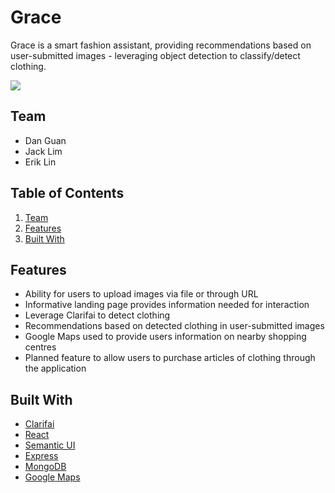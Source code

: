 # Grace

Grace is a smart fashion assistant, providing recommendations based on user-submitted images - leveraging object detection to classify/detect clothing.

<img src="https://i.imgur.com/UC9e4Lq.png"></img>


## Team
- Dan Guan
- Jack Lim
- Erik Lin

## Table of Contents
1. [Team](#team)
1. [Features](#features)
1. [Built With](#builtwith)

## Features
- Ability for users to upload images via file or through URL
- Informative landing page provides information needed for interaction
- Leverage Clarifai to detect clothing
- Recommendations based on detected clothing in user-submitted images
- Google Maps used to provide users information on nearby shopping centres
- Planned feature to allow users to purchase articles of clothing through the application

## Built With
* [Clarifai](https://clarifai.com/)
* [React](https://reactjs.org/)
* [Semantic UI](http://react.semantic-ui.com/)
* [Express](https://expressjs.com/)
* [MongoDB](https://www.mongodb.com/)
* [Google Maps](https://cloud.google.com/maps-platform/)

